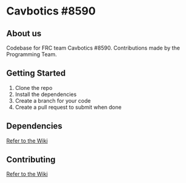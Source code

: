# Cavbotics #8590
## About us
Codebase for FRC team Cavbotics #8590. Contributions made by the Programming Team.

## Getting Started
1. Clone the repo 
2. Install the dependencies
2. Create a branch for your code
3. Create a pull request to submit when done

## Dependencies
[Refer to the Wiki](https://github.com/kadennguyen0329/CAVBOTICS2022/wiki/Instaling-Dependencies)

## Contributing
[Refer to the Wiki](https://github.com/kadennguyen0329/CAVBOTICS2022/wiki/How-to-Contribute)